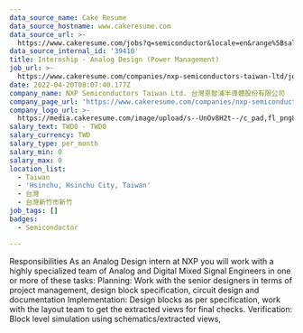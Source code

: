 ```yaml
---
data_source_name: Cake Resume
data_source_hostname: www.cakeresume.com
data_source_url: >-
  https://www.cakeresume.com/jobs?q=semiconductor&locale=en&range%5Bsalary_range%5D%5Bmin%5D=1000000
data_source_internal_id: '39410'
title: Internship - Analog Design (Power Management)
job_url: >-
  https://www.cakeresume.com/companies/nxp-semiconductors-taiwan-ltd/jobs/internship-analog-design-power-management
date: 2022-04-20T08:07:40.177Z
company_name: NXP Semiconductors Taiwan Ltd. 台灣恩智浦半導體股份有限公司
company_page_url: 'https://www.cakeresume.com/companies/nxp-semiconductors-taiwan-ltd'
company_logo_url: >-
  https://media.cakeresume.com/image/upload/s--UnOv8H2t--/c_pad,fl_png8,h_200,w_200/v1599814341/dkdmmr85k3jtx8zsiw80.png
salary_text: TWD0 - TWD0
salary_currency: TWD
salary_type: per_month
salary_min: 0
salary_max: 0
location_list:
  - Taiwan
  - 'Hsinchu, Hsinchu City, Taiwan'
  - 台灣
  - 台灣新竹市新竹
job_tags: []
badges:
  - Semiconductor

---
```


Responsibilities As an Analog Design intern at NXP you will work with a highly specialized team of Analog and Digital Mixed Signal Engineers in one or more of these tasks: Planning: Work with the senior designers in terms of project management, design block specification, circuit design and documentation Implementation: Design blocks as per specification, work with the layout team to get the extracted views for final checks. Verification: Block level simulation using schematics/extracted views, 